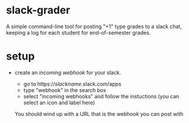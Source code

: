 # slack-grader

A simple command-line tool for posting "+1" type grades to a slack
chat, keeping a log for each student  for end-of-semester grades.


# setup

* create an _incoming webhook_ for your slack.

  - go to https://_slackname_.slack.com/apps
  - type "webhook" in the search box
  - select "incoming webhooks" and follow the instuctions
    (you can select an icon and label here)
	
  You should wind up with a URL that is the webhook you can post with



